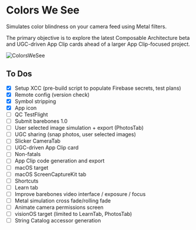 #  Colors We See

Simulates color blindness on your camera feed using Metal filters.

The primary objective is to explore the latest Composable Architecture beta and UGC-driven App Clip cards ahead of a larger App Clip-focused project.

![ColorsWeSee](https://github.com/importRyan/Colors-We-See/assets/78187398/e22f8477-2c24-43c9-93aa-8b0e9480dc29)

## To Dos
- [x] Setup XCC (pre-build script to populate Firebase secrets, test plans)
- [x] Remote config (version check)
- [x] Symbol stripping
- [x] App icon
- [ ] QC TestFlight
- [ ] Submit barebones 1.0
- [ ] User selected image simulation + export (PhotosTab)
- [ ] UGC sharing (snap photos, user selected images)
- [ ] Slicker CameraTab
- [ ] UGC-driven App Clip card
- [ ] Non-fatals
- [ ] App Clip code generation and export
- [ ] macOS target
- [ ] macOS ScreenCaptureKit tab
- [ ] Shortcuts
- [ ] Learn tab
- [ ] Improve barebones video interface / exposure / focus
- [ ] Metal simulation cross fade/rolling fade
- [ ] Animate camera permissions screen
- [ ] visionOS target (limited to LearnTab, PhotosTab)
- [ ] String Catalog accessor generation
